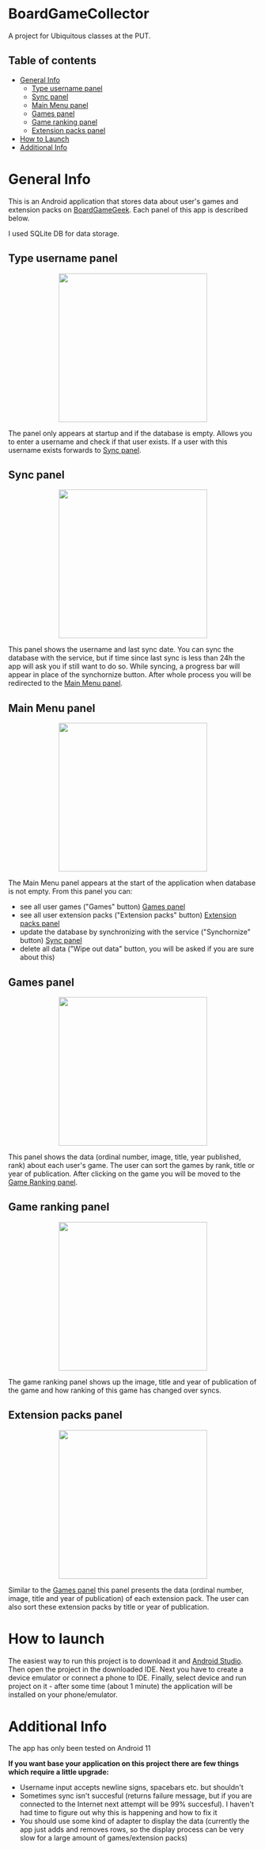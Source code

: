 # BoardGameCollector
A project for Ubiquitous classes at the PUT.

## Table of contents
* [General Info](#general-info)
  * [Type username panel](#type-username-panel)
  * [Sync panel](#sync-panel)
  * [Main Menu panel](#main-menu-panel)
  * [Games panel](#games-panel)
  * [Game ranking panel](#game-ranking-panel)
  * [Extension packs panel](#extension-packs-panel)
* [How to Launch](#how-to-launch)
* [Additional Info](#additional-info)

# General Info
This is an Android application that stores data about user's games and extension packs on [BoardGameGeek](https://boardgamegeek.com). Each panel of this app is described below.

I used SQLite DB for data storage.

## Type username panel
<p align="center">
  <img src="https://user-images.githubusercontent.com/72743103/185386200-5456f098-a365-4959-8e26-57699c706bc1.png" width="300">
</p>

The panel only appears at startup and if the database is empty. Allows you to enter a username and check if that user exists. If a user with this username exists forwards to [Sync panel](#sync-panel).

## Sync panel
<p align="center">
  <img src="https://user-images.githubusercontent.com/72743103/185386871-85b13c04-2367-4d8a-a84d-c276934b64f1.png" width="300">
</p>

This panel shows the username and last sync date. You can sync the database with the service, but if time since last sync is less than 24h the app will ask you if still want to do so. While syncing, a progress bar will appear in place of the synchornize button. After whole process you will be redirected to the [Main Menu panel](#main-menu-panel).

## Main Menu panel
<p align="center">
  <img src="https://user-images.githubusercontent.com/72743103/185387619-dc8f2bdb-2fe1-4b87-a3b7-1c521c51b7f7.png" width="300">
</p>

The Main Menu panel appears at the start of the application when database is not empty. From this panel you can:
- see all user games ("Games" button) [Games panel](#games-panel)
- see all user extension packs ("Extension packs" button) [Extension packs panel](#extension-packs-panel)
- update the database by synchronizing with the service ("Synchornize" button) [Sync panel](#sync-panel)
- delete all data ("Wipe out data" button, you will be asked if you are sure about this)

## Games panel
<p align="center">
  <img src="https://user-images.githubusercontent.com/72743103/185388695-4cf9842f-2b7b-42b1-b176-9977dc846d33.png" width="300">
</p>

This panel shows the data (ordinal number, image, title, year published, rank) about each user's game. The user can sort the games by rank, title or year of publication. After clicking on the game you will be moved to the [Game Ranking panel](#game-ranking-panel). 

## Game ranking panel
<p align="center">
  <img src="https://user-images.githubusercontent.com/72743103/185389665-21c31ace-4fba-40ec-9733-3398bdd2e692.png" width="300">
</p>

The game ranking panel shows up the image, title and year of publication of the game and how ranking of this game has changed over syncs.

## Extension packs panel
<p align="center">
  <img src="https://user-images.githubusercontent.com/72743103/185390333-082a768f-3baa-4394-be6f-9a33da84cf63.png" width="300">
</p>

Similar to the [Games panel](#games-panel) this panel presents the data (ordinal number, image, title and year of publication) of each extension pack. The user  can also sort these extension packs by title or year of publication.

# How to launch
The easiest way to run this project is to download it and [Android Studio](https://developer.android.com/studio?gclid=CjwKCAjwo_KXBhAaEiwA2RZ8hPP6GtBza_vfZtw41dKXdoDqJfAlvgunOwd8aEB7j9gbAeT-b1n36RoCwJsQAvD_BwE&gclsrc=aw.ds). Then open the project in the downloaded IDE. Next you have to create a device emulator or connect a phone to IDE. Finally, select device and run project on it - after some time (about 1 minute) the application will be installed on your phone/emulator.

# Additional Info
The app has only been tested on Android 11

**If you want base your application on this project there are few things which require a little upgrade:**
- Username input accepts newline signs, spacebars etc. but shouldn't
- Sometimes sync isn't succesful (returns failure message, but if you are connected to the Internet next attempt will be 99% succesful). I haven't had time to figure out why this is happening and how to fix it
- You should use some kind of adapter to display the data (currently the app just adds and removes rows, so the display process can be very slow for a large amount of games/extension packs)

